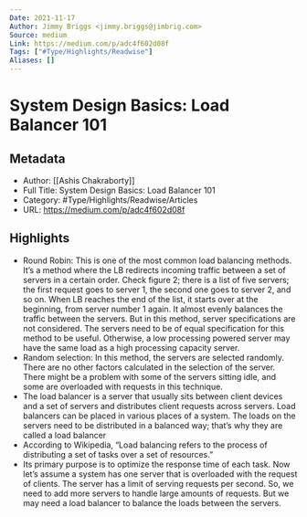 ```yaml
---
Date: 2021-11-17
Author: Jimmy Briggs <jimmy.briggs@jimbrig.com>
Source: medium
Link: https://medium.com/p/adc4f602d08f
Tags: ["#Type/Highlights/Readwise"]
Aliases: []
---
```

# System Design Basics: Load Balancer 101

## Metadata
- Author: [[Ashis Chakraborty]]
- Full Title: System Design Basics: Load Balancer 101
- Category: #Type/Highlights/Readwise/Articles
- URL: https://medium.com/p/adc4f602d08f

## Highlights
- Round Robin: This is one of the most common load balancing methods. It’s a method where the LB redirects incoming traffic between a set of servers in a certain order. Check figure 2; there is a list of five servers; the first request goes to server 1, the second one goes to server 2, and so on. When LB reaches the end of the list, it starts over at the beginning, from server number 1 again. It almost evenly balances the traffic between the servers. But in this method, server specifications are not considered. The servers need to be of equal specification for this method to be useful. Otherwise, a low processing powered server may have the same load as a high processing capacity server.
- Random selection: In this method, the servers are selected randomly. There are no other factors calculated in the selection of the server. There might be a problem with some of the servers sitting idle, and some are overloaded with requests in this technique.
- The load balancer is a server that usually sits between client devices and a set of servers and distributes client requests across servers. Load balancers can be placed in various places of a system. The loads on the servers need to be distributed in a balanced way; that’s why they are called a load balancer
- According to Wikipedia, “Load balancing refers to the process of distributing a set of tasks over a set of resources.”
- Its primary purpose is to optimize the response time of each task. Now let’s assume a system has one server that is overloaded with the request of clients. The server has a limit of serving requests per second. So, we need to add more servers to handle large amounts of requests. But we may need a load balancer to balance the loads between the servers.
